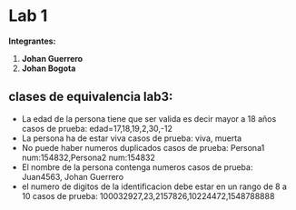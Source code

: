 # Lab 1
**Integrantes:**
1. **Johan Guerrero**
2. **Johan Bogota**


## clases de equivalencia lab3:
- La edad de la persona tiene que ser valida es decir mayor a 18 años
		casos de prueba: edad=17,18,19,2,30,-12
- La persona ha de estar viva
		casos de prueba: viva, muerta
- No puede haber numeros duplicados
		casos de prueba: Persona1 num:154832,Persona2 num:154832 
- El nombre de la persona contenga numeros
		casos de prueba: Juan4563, Johan Guerrero
- el numero de digitos de la identificacion debe estar en un rango de 8 a 10
		casos de prueba: 100032927,23,2157826,10224472,1548788888
